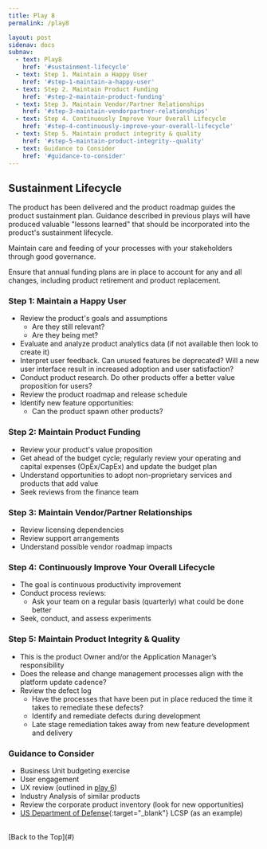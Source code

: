 ```yaml
---
title: Play 8
permalink: /play8

layout: post
sidenav: docs
subnav: 
  - text: Play8
    href: '#sustainment-lifecycle'
  - text: Step 1. Maintain a Happy User
    href: '#step-1-maintain-a-happy-user'
  - text: Step 2. Maintain Product Funding
    href: '#step-2-maintain-product-funding'
  - text: Step 3. Maintain Vendor/Partner Relationships
    href: '#step-3-maintain-vendorpartner-relationships'
  - text: Step 4. Continuously Improve Your Overall Lifecycle
    href: '#step-4-continuously-improve-your-overall-lifecycle'
  - text: Step 5. Maintain product integrity & quality
    href: '#step-5-maintain-product-integrity--quality'
  - text: Guidance to Consider
    href: '#guidance-to-consider'
---
```

## Sustainment Lifecycle
The product has been delivered and the product roadmap guides the product sustainment plan. Guidance described in previous plays will have produced valuable "lessons learned" that should be incorporated into the product's sustainment lifecycle.

Maintain care and feeding of your processes with your stakeholders through good governance.

Ensure that annual funding plans are in place to account for any and all changes, including product retirement and product replacement.

### Step 1: Maintain a Happy User
-	Review the product's goals and assumptions
    - Are they still relevant?
    - Are they being met?
-	Evaluate and analyze product analytics data (if not available then look to create it)
-	Interpret user feedback. Can unused features be deprecated? Will a new user interface result in increased adoption and user satisfaction?
-	Conduct product research. Do other products offer a better value proposition for users? 
-	Review the product roadmap and release schedule
-	Identify new feature opportunities:
    - Can the product spawn other products?

### Step 2: Maintain Product Funding
-	Review your product's value proposition
-	Get ahead of the budget cycle; regularly review your operating and capital expenses (OpEx/CapEx) and update the budget plan
-	Understand opportunities to adopt non-proprietary services and products that add value
-	Seek reviews from the finance team

### Step 3: Maintain Vendor/Partner Relationships
-	Review licensing dependencies
-	Review support arrangements
-	Understand possible vendor roadmap impacts

### Step 4: Continuously Improve Your Overall Lifecycle
-	The goal is continuous productivity improvement
-	Conduct process reviews:
    - Ask your team on a regular basis (quarterly) what could be done better
-	Seek, conduct, and assess experiments

### Step 5: Maintain Product Integrity & Quality
-	This is the product Owner and/or the Application Manager’s responsibility
-	Does the release and change management processes align with the platform update cadence?
-	Review the defect log
    - Have the processes that have been put in place reduced the time it takes to remediate these defects?
    - Identify and remediate defects during development
    - Late stage remediation takes away from new feature development and delivery

### Guidance to Consider
- Business Unit budgeting exercise
-	User engagement
-	UX review (outlined in [play 6](/CITZ-IMB-playbook/play6))
- Industry Analysis of similar products
- Review the corporate product inventory (look for new opportunities)
- [US Department of Defense](http://acqnotes.com/acqnote/careerfields/life-cycle-sustainment-plan-lcsp){:target="_blank"} LCSP (as an example)

<br/>
[Back to the Top](#)